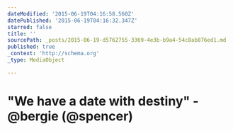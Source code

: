 ```yaml
---
dateModified: '2015-06-19T04:16:58.560Z'
datePublished: '2015-06-19T04:16:32.347Z'
starred: false
title: ''
sourcePath: _posts/2015-06-19-d5762755-3369-4e3b-b9a4-54c8ab876ed1.md
published: true
_context: 'http://schema.org'
_type: MediaObject

---
```

# "We have a date with destiny" - @bergie (@spencer)